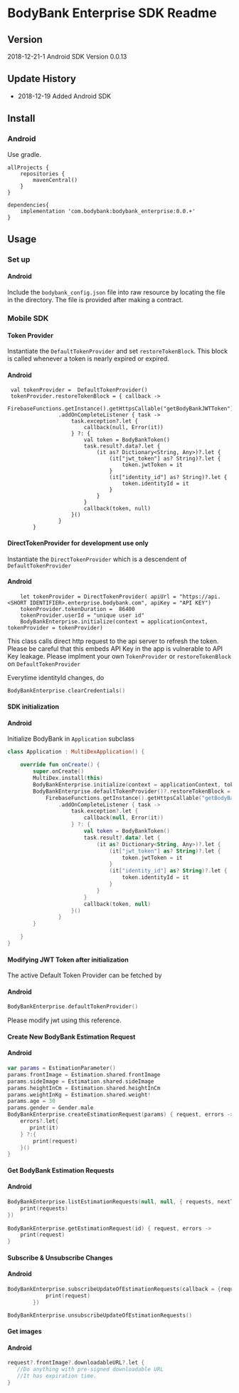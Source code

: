 # BodyBank Enterprise SDK Readme

## Version
2018-12-21-1
Android SDK Version 0.0.13

## Update History
- 2018-12-19 Added Android SDK

## Install

### Android
Use gradle.

```
allProjects {
    repositories {
        mavenCentral()
    }
}

dependencies{
    implementation 'com.bodybank:bodybank_enterprise:0.0.+'
}
```

## Usage


### Set up

#### Android
Include the `bodybank_config.json` file into raw resource by locating the file in the directory.
The file is provided after making a contract.

### Mobile SDK

#### Token Provider 
Instantiate the `DefaultTokenProvider` and set `restoreTokenBlock`.
This block is called whenever a token is nearly expired or expired.


#### Android
```
 val tokenProvider =  DefaultTokenProvider()
 tokenProvider.restoreTokenBlock = { callback ->
            FirebaseFunctions.getInstance().getHttpsCallable("getBodyBankJWTToken").call()
                .addOnCompleteListener { task ->
                    task.exception?.let {
                        callback(null, Error(it))
                    } ?: {
                        val token = BodyBankToken()
                        task.result?.data?.let {
                            (it as? Dictionary<String, Any>)?.let {
                                (it["jwt_token"] as? String)?.let {
                                    token.jwtToken = it
                                }
                                (it["identity_id"] as? String)?.let {
                                    token.identityId = it
                                }
                            }
                        }
                        callback(token, null)
                    }()
                }
        }
```

#### DirectTokenProvider for development use only

Instantiate the `DirectTokenProvider` which is a descendent of `DefaultTokenProvider`
#### Android
```
    let tokenProvider = DirectTokenProvider( apiUrl = "https://api.<SHORT IDENTIFIER>.enterprise.bodybank.com", apiKey = "API KEY")
    tokenProvider.tokenDuration =  86400
    tokenProvider.userId = "unique user id"
    BodyBankEnterprise.initialize(context = applicationContext, tokenProvider = tokenProvider)
```

This class calls direct http request to the api server to refresh the token.
Please be careful that this embeds API Key in the app is vulnerable to API Key leakage.
Please implment your own `TokenProvider` or `restoreTokenBlock` on `DefaultTokenProvider`

Everytime identityId changes, do
```swift
BodyBankEnterprise.clearCredentials()
```

#### SDK initialization

#### Android
Initialize BodyBank in `Application` subclass

```kotlin
class Application : MultiDexApplication() {

    override fun onCreate() {
        super.onCreate()
        MultiDex.install(this)
        BodyBankEnterprise.initialize(context = applicationContext, tokenProvider = DefaultTokenProvider())
        BodyBankEnterprise.defaultTokenProvider()?.restoreTokenBlock = { callback ->
            FirebaseFunctions.getInstance().getHttpsCallable("getBodyBankJWTToken").call()
                .addOnCompleteListener { task ->
                    task.exception?.let {
                        callback(null, Error(it))
                    } ?: {
                        val token = BodyBankToken()
                        task.result?.data?.let {
                            (it as? Dictionary<String, Any>)?.let {
                                (it["jwt_token"] as? String)?.let {
                                    token.jwtToken = it
                                }
                                (it["identity_id"] as? String)?.let {
                                    token.identityId = it
                                }
                            }
                        }
                        callback(token, null)
                    }()
                }
        }

    }
}

```
#### Modifying JWT Token after initialization
The active Default Token Provider can be fetched by
#### Android
```kotlin
BodyBankEnterprise.defaultTokenProvider()

```
Please modify jwt using this reference.

#### Create New BodyBank Estimation Request

#### Android

```kotlin
var params = EstimationParameter()
params.frontImage = Estimation.shared.frontImage
params.sideImage = Estimation.shared.sideImage
params.heightInCm = Estimation.shared.heightInCm
params.weightInKg = Estimation.shared.weight!
params.age = 30
params.gender = Gender.male
BodyBankEnterprise.createEstimationRequest(params) { request, errors ->
    errors?.let{
       print(it)
    } ?:{
        print(request)
    }()
}
```
#### Get BodyBank Estimation Requests

#### Android
```kotlin
BodyBankEnterprise.listEstimationRequests(null, null, { requests, nextToken, errors ->
    print(requests)
})
        
BodyBankEnterprise.getEstimationRequest(id) { request, errors ->
    print(request)
}
```


#### Subscribe & Unsubscribe Changes

#### Android
```kotlin
BodyBankEnterprise.subscribeUpdateOfEstimationRequests(callback = {request, error ->
            print(request)
        })

BodyBankEnterprise.unsubscribeUpdateOfEstimationRequests()
```


#### Get images

#### Android
```kotlin
request?.frontImage?.downloadableURL?.let {
   //Do anything with pre-signed downloadable URL
   //It has expiration time.
}
```



